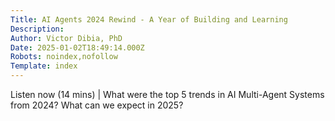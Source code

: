 ```yaml
---
Title: AI Agents 2024 Rewind - A Year of Building and Learning
Description: 
Author: Victor Dibia, PhD
Date: 2025-01-02T18:49:14.000Z
Robots: noindex,nofollow
Template: index
---
```

Listen now (14 mins) | What were the top 5 trends in AI Multi-Agent Systems from 2024? What can we expect in 2025?